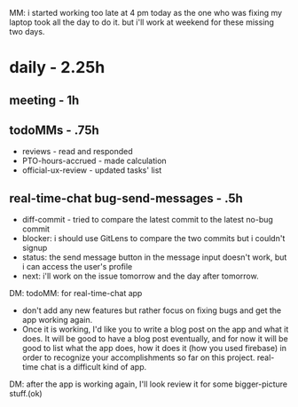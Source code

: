 MM: i started working too late at 4 pm today as the one who was fixing my laptop took all the day to do it. but i'll work at weekend for these missing two days. 
# daily - 2.25h

## meeting - 1h

## todoMMs - .75h
* reviews - read and responded
* PTO-hours-accrued - made calculation
* official-ux-review - updated tasks' list

## real-time-chat bug-send-messages - .5h
* diff-commit - tried to compare the latest commit to the latest no-bug commit
* blocker: i should use GitLens to compare the two commits but i couldn't signup
* status: the send message button in the message input doesn't work, but i can access the user's profile
* next: i'll work on the issue tomorrow and the day after tomorrow.

DM: todoMM: for real-time-chat app
* don't add any new features but rather focus on fixing bugs and get the app working again. 
* Once it is working, I'd like you to write a blog post on the app and what it does. It will be good to have a blog post eventually, and for now it will be good to list what the app does, how it does it (how you used firebase) in order to recognize your accomplishments so far on this project. real-time chat is a difficult kind of app.

DM: after the app is working again, I'll look review it for some bigger-picture stuff.(ok) 